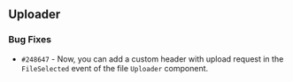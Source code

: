 ## Uploader

### Bug Fixes

- `#248647` - Now, you can add a custom header with upload request in the `FileSelected` event of the file `Uploader` component.
